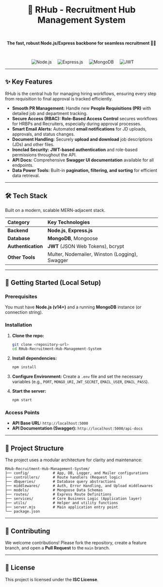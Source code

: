 <div align="center">
  <h1>🚀 RHub - Recruitment Hub Management System</h1>
  <p><strong>The fast, robust Node.js/Express backbone for seamless recruitment 🧑‍💻</strong></p>
  <p>
    <img src="https://img.shields.io/badge/Node.js-339933?style=for-the-badge&logo=nodedotjs&logoColor=white" alt="Node.js">
    <img src="https://img.shields.io/badge/Express.js-000000?style=for-the-badge&logo=express&logoColor=white" alt="Express.js">
    <img src="https://img.shields.io/badge/MongoDB-47A248?style=for-the-badge&logo=mongodb&logoColor=white" alt="MongoDB">
    <img src="https://img.shields.io/badge/JWT-000000?style=for-the-badge&logo=jsonwebtokens&logoColor=white" alt="JWT">
  </p>
</div>

---

## ✨ Key Features

RHub is the central hub for managing hiring workflows, ensuring every step from requisition to final approval is tracked efficiently.

* **Smooth PR Management:** Handle new **People Requisitions (PR)** with detailed job and department tracking.
* **Secure Access (RBAC):** **Role-Based Access Control** secures workflows for HRBPs and Recruiters, especially during approval processes.
* **Smart Email Alerts:** Automated **email notifications** for JD uploads, approvals, and status changes.
* **Document Handling:** Securely **upload and download** job descriptions (JDs) and other files.
* **Ironclad Security:** **JWT-based authentication** and role-based permissions throughout the API.
* **API Docs:** Comprehensive **Swagger UI documentation** available for all endpoints.
* **Data Power Tools:** Built-in **pagination, filtering, and sorting** for efficient data retrieval.

---

## 🛠️ Tech Stack

Built on a modern, scalable MERN-adjacent stack.

| Category | Key Technologies |
| :--- | :--- |
| **Backend** | **Node.js**, **Express.js** |
| **Database** | **MongoDB**, Mongoose |
| **Authentication** | **JWT** (JSON Web Tokens), bcrypt |
| **Other Tools** | Multer, Nodemailer, Winston (Logging), Swagger |

---

## 🚀 Getting Started (Local Setup)

### Prerequisites

You must have **Node.js (v14+)** and a running **MongoDB** instance (or connection string).

### Installation

1.  **Clone the repo:**
    ```bash
    git clone <repository-url>
    cd RHub-Recruitment-Hub-Management-System
    ```

2.  **Install dependencies:**
    ```bash
    npm install
    ```

3.  **Configure Environment:**
    Create a `.env` file and set the necessary variables (e.g., `PORT`, `MONGO_URI`, `JWT_SECRET`, `EMAIL_USER`, `EMAIL_PASS`).

4.  **Start the server:**
    ```bash
    npm start
    ```

### Access Points

* **API Base URL:** `http://localhost:5000`
* **API Documentation (Swagger):** `http://localhost:5000/api-docs`

---

## 📁 Project Structure

The project uses a modular architecture for clarity and maintenance:

```
RHub-Recruitment-Hub-Management-System/
├── config/           # App, DB, Logger, and Mailer configurations
├── controllers/      # Route handlers (Request logic)
├── dbqueries/        # Database query abstractions
├── middlewares/      # Auth, Error Handling, and Upload middlewares
├── models/           # Mongoose Data Schemas
├── routes/           # Express Route Definitions
├── services/         # Core Business Logic (Application layer)
├── utils/            # Helper and utility functions
├── server.mjs        # Main application entry point
└── package.json

```
---

## 🤝 Contributing

We welcome contributions! Please fork the repository, create a feature branch, and open a **Pull Request** to the `main` branch.

---

## 📄 License

This project is licensed under the **ISC License**.
